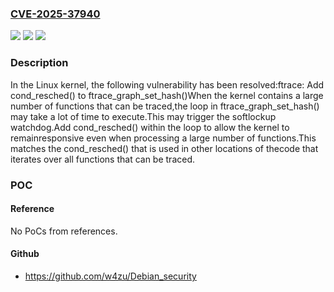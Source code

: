### [CVE-2025-37940](https://cve.mitre.org/cgi-bin/cvename.cgi?name=CVE-2025-37940)
![](https://img.shields.io/static/v1?label=Product&message=Linux&color=blue)
![](https://img.shields.io/static/v1?label=Version&message=b9b0c831bed2682c2e3e9f5420fb6985549ef020%3C%20e5b4ae6f01d4a510d5725eca7254519a1093920d%20&color=brighgreen)
![](https://img.shields.io/static/v1?label=Vulnerability&message=n%2Fa&color=brighgreen)

### Description

In the Linux kernel, the following vulnerability has been resolved:ftrace: Add cond_resched() to ftrace_graph_set_hash()When the kernel contains a large number of functions that can be traced,the loop in ftrace_graph_set_hash() may take a lot of time to execute.This may trigger the softlockup watchdog.Add cond_resched() within the loop to allow the kernel to remainresponsive even when processing a large number of functions.This matches the cond_resched() that is used in other locations of thecode that iterates over all functions that can be traced.

### POC

#### Reference
No PoCs from references.

#### Github
- https://github.com/w4zu/Debian_security


